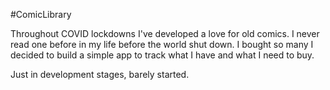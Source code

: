 #ComicLibrary

Throughout COVID lockdowns I've developed a love for old comics. I never read one before in my life before the world shut down. I bought so many I decided to build a simple app to track what I have and what I need to buy.

Just in development stages, barely started.
